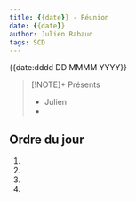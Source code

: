 ```yaml
---
title: {{date}} - Réunion 
date: {{date}} 
author: Julien Rabaud 
tags: SCD 
--- 
```


{{date:dddd DD MMMM YYYY}} 


> [!NOTE]+ Présents
> 
> - Julien
> - 

## Ordre du jour 

1. 
1. 
1. 
1. 